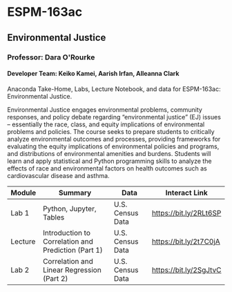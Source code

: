 # ESPM-163ac
## Environmental Justice
### Professor: Dara O'Rourke
#### Developer Team: Keiko Kamei, Aarish Irfan, Alleanna Clark

Anaconda Take-Home, Labs, Lecture Notebook, and data for ESPM-163ac: Environmental Justice. 

Environmental Justice engages environmental problems, community responses, and policy debate regarding “environmental justice” (EJ) issues – essentially the race, class, and equity implications of environmental problems and policies. The course seeks to prepare students to critically analyze environmental outcomes and processes, providing frameworks for evaluating the equity implications of environmental policies and programs, and distributions of environmental amenities and burdens. Students will learn and apply statistical and Python programming skills to analyze the effects of race and environmental factors on health outcomes such as cardiovascular disease and asthma. 


| Module | Summary                                                               | Data                                                   | Interact Link          |
|----------|-----------------------------------------------------------------------|--------------------------------------------------------|------------------------|
| Lab 1    | Python, Jupyter, Tables              | U.S. Census Data                                           | https://bit.ly/2RLt6SP |
| Lecture  | Introduction to Correlation and Prediction (Part 1)            | U.S. Census Data              | https://bit.ly/2t7C0jA |
| Lab 2    | Correlation and Linear Regression (Part 2)                                 | U.S. Census Data | https://bit.ly/2SgJtvC |
